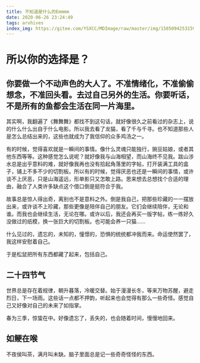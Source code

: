 ```yaml
---
title: 不知道是什么的Emmmm
date: 2020-06-26 23:24:49
tags: arvhives
index_img: https://gitee.com/YSXCC/MDImage/raw/master/img/1585094253159.jpeg
---
```


# 所以你的选择是？

## 你要做一个不动声色的大人了。不准情绪化，不准偷偷想念，不准回头看。去过自己另外的生活。你要听话，不是所有的鱼都会生活在同一片海里。

  其实啊，我翻遍了《舞舞舞》都找不到这句话，就好像很久之前看过的杂志上，说的什么什么出自于什么电影。所以我去看了龙猫，看了千与千寻。也不知道那些人是怎么总结出来的，这些也就成为了我信仰的众多鸡汤之一。

  有的时候，觉得喜欢就是一瞬间的事情。像什么灵魂只能独行，豌豆姑娘，或者其他东西等等。这种感觉怎么说呢？就好像我与山海相望，而山海终不见我。跋山涉水总是出乎意料的难，就好像我再也没有拾起角落里的字帖，打开装满工具的盒子，铺上不多不少的切割板。所以有的时候，觉得厌恶也还是一瞬间的事情，或许谈不上厌恶，只是山海遥远，形单影只又怎敢上路。思来想去总想找个合适的理由，融合了人类许多缺点这个借口倒是挺符合于我。

  故事总是惊人得出奇，离别也不是意料之外。倒是我自己，把那些珍藏的一一摆放出来，或许谈不上珍藏，那些更像是陪伴自己的朋友。它们会继续陪伴，无论和谁。而我也会继续生活，无论在哪。或许以后，我还会再买一版字帖，练一练好久没做过的纸模，换一张巨大的切割板。也可能会养一只猫...... 
  
  什么见过的，遗忘的，未知的，憧憬的，恐惧的统统都冲我而来。命运使然罢了，我这样安慰着自己。

  于是松鼠把所有东西都藏了起来，包括自己。

## 二十四节气

  世界总是存在着规律，朝升暮落，冷暖交替。始于漫漫长冬，等来万物苏醒，避走烈日，下一场雨。这些话一点都不押韵，听起来也会觉得有那么一些奇怪。感觉自己又好像对自己的未来了如指掌。

  春为三季，惊蛰在中。好像遗忘了，丢失的，也会随着时间，慢慢地回来。

## 如鲠在喉

  不夜侯叫茶，满月叫未缺。脑子里面总是记一些奇奇怪怪的东西。
